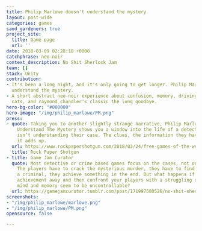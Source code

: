 ```yaml
---
title: Philip Marlowe doesn't understand the mystery
layout: post-wide
categories: games
sand_gardeners: true
project_site:
  title: Game page
  url: ''
date: 2018-03-09 02:28:18 +0000
catchphrase: neo-noir
context_description: No Shit Sherlock Jam
team: []
stack: Unity
contribution:
- It's been a long night, and it's only going to get longer. Philip Marlowe doesn't
  understand the mystery.
- A short abstract neo-noir experience about confusion, memory, driving, mysteries,
  cats, and raymond chandler's classic the long goodbye.
hero-bg-color: "#000000"
hero-image: "/img/philip_marlowe/PM.png"
press:
- quote: Taking you to another slightly strange narrative, Philip Marlowe Doesn’t
    Understand The Mystery shows you a window into the life of a detective that just
    isn’t understanding their case. The clues, the information they have, none of
    it adds up.
  url: https://www.rockpapershotgun.com/2018/03/24/free-games-of-the-week-8/
  title: Rock Paper Shotgun
- title: Game Jam Curator
  quote: Most detective or crime based games focus on the cases, not on the characters.
    The players have to crack the mysterious murder, they have to find out who is
    a criminal, they achieve something in the end. But what happens if you take that
    achievement away and then confront your players with a struggling detective, whose
    mind and memory seem to be uncontrollable?
  url: https://gamejamcurator.tumblr.com/post/171997580526/no-shit-sherlock-jam-philip-marlowe-doesnt
screenshots:
- "/img/philip_marlowe/marlowe.png"
- "/img/philip_marlowe/PM.png"
opensource: false

---
```

